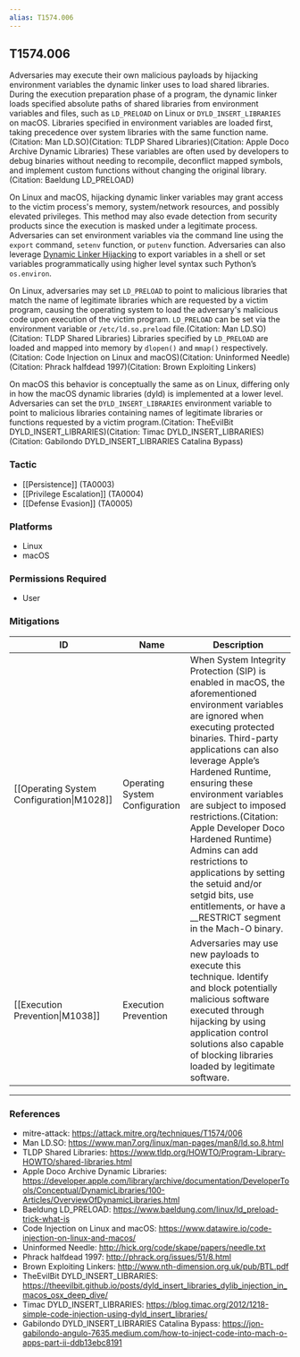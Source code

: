 ```yaml
---
alias: T1574.006
---
```


## T1574.006

Adversaries may execute their own malicious payloads by hijacking environment variables the dynamic linker uses to load shared libraries. During the execution preparation phase of a program, the dynamic linker loads specified absolute paths of shared libraries from environment variables and files, such as <code>LD_PRELOAD</code> on Linux or <code>DYLD_INSERT_LIBRARIES</code> on macOS. Libraries specified in environment variables are loaded first, taking precedence over system libraries with the same function name.(Citation: Man LD.SO)(Citation: TLDP Shared Libraries)(Citation: Apple Doco Archive Dynamic Libraries) These variables are often used by developers to debug binaries without needing to recompile, deconflict mapped symbols, and implement custom functions without changing the original library.(Citation: Baeldung LD_PRELOAD)

On Linux and macOS, hijacking dynamic linker variables may grant access to the victim process's memory, system/network resources, and possibly elevated privileges. This method may also evade detection from security products since the execution is masked under a legitimate process. Adversaries can set environment variables via the command line using the <code>export</code> command, <code>setenv</code> function, or <code>putenv</code> function. Adversaries can also leverage [Dynamic Linker Hijacking](https://attack.mitre.org/techniques/T1574/006) to export variables in a shell or set variables programmatically using higher level syntax such Python’s <code>os.environ</code>.

On Linux, adversaries may set <code>LD_PRELOAD</code> to point to malicious libraries that match the name of legitimate libraries which are requested by a victim program, causing the operating system to load the adversary's malicious code upon execution of the victim program. <code>LD_PRELOAD</code> can be set via the environment variable or <code>/etc/ld.so.preload</code> file.(Citation: Man LD.SO)(Citation: TLDP Shared Libraries) Libraries specified by <code>LD_PRELOAD</code> are loaded and mapped into memory by <code>dlopen()</code> and <code>mmap()</code> respectively.(Citation: Code Injection on Linux and macOS)(Citation: Uninformed Needle) (Citation: Phrack halfdead 1997)(Citation: Brown Exploiting Linkers) 

On macOS this behavior is conceptually the same as on Linux, differing only in how the macOS dynamic libraries (dyld) is implemented at a lower level. Adversaries can set the <code>DYLD_INSERT_LIBRARIES</code> environment variable to point to malicious libraries containing names of legitimate libraries or functions requested by a victim program.(Citation: TheEvilBit DYLD_INSERT_LIBRARIES)(Citation: Timac DYLD_INSERT_LIBRARIES)(Citation: Gabilondo DYLD_INSERT_LIBRARIES Catalina Bypass) 


### Tactic
- [[Persistence]] (TA0003)
- [[Privilege Escalation]] (TA0004)
- [[Defense Evasion]] (TA0005)

### Platforms
- Linux
- macOS

### Permissions Required
- User

### Mitigations

| ID | Name | Description |
| --- | --- | --- |
| [[Operating System Configuration\|M1028]] | Operating System Configuration | When System Integrity Protection (SIP) is enabled in macOS, the aforementioned environment variables are ignored when executing protected binaries. Third-party applications can also leverage Apple’s Hardened Runtime, ensuring these environment variables are subject to imposed restrictions.(Citation: Apple Developer Doco Hardened Runtime) Admins can add restrictions to applications by setting the setuid and/or setgid bits, use entitlements, or have a __RESTRICT segment in the Mach-O binary. |
| [[Execution Prevention\|M1038]] | Execution Prevention | Adversaries may use new payloads to execute this technique. Identify and block potentially malicious software executed through hijacking by using application control solutions also capable of blocking libraries loaded by legitimate software. |


---
### References

- mitre-attack: https://attack.mitre.org/techniques/T1574/006
- Man LD.SO: https://www.man7.org/linux/man-pages/man8/ld.so.8.html
- TLDP Shared Libraries: https://www.tldp.org/HOWTO/Program-Library-HOWTO/shared-libraries.html
- Apple Doco Archive Dynamic Libraries: https://developer.apple.com/library/archive/documentation/DeveloperTools/Conceptual/DynamicLibraries/100-Articles/OverviewOfDynamicLibraries.html
- Baeldung LD_PRELOAD: https://www.baeldung.com/linux/ld_preload-trick-what-is
- Code Injection on Linux and macOS: https://www.datawire.io/code-injection-on-linux-and-macos/
- Uninformed Needle: http://hick.org/code/skape/papers/needle.txt
- Phrack halfdead 1997: http://phrack.org/issues/51/8.html
- Brown Exploiting Linkers: http://www.nth-dimension.org.uk/pub/BTL.pdf
- TheEvilBit DYLD_INSERT_LIBRARIES: https://theevilbit.github.io/posts/dyld_insert_libraries_dylib_injection_in_macos_osx_deep_dive/
- Timac DYLD_INSERT_LIBRARIES: https://blog.timac.org/2012/1218-simple-code-injection-using-dyld_insert_libraries/
- Gabilondo DYLD_INSERT_LIBRARIES Catalina Bypass: https://jon-gabilondo-angulo-7635.medium.com/how-to-inject-code-into-mach-o-apps-part-ii-ddb13ebc8191
